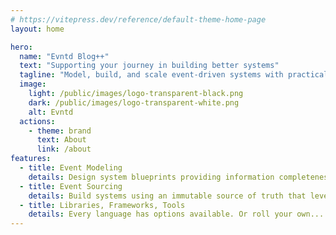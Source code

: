 ```yaml
---
# https://vitepress.dev/reference/default-theme-home-page
layout: home

hero:
  name: "Evntd Blog++"
  text: "Supporting your journey in building better systems"
  tagline: "Model, build, and scale event-driven systems with practical guides on Event Modeling, Event Sourcing, and tooling."
  image:
    light: /public/images/logo-transparent-black.png
    dark: /public/images/logo-transparent-white.png
    alt: Evntd
  actions:
    - theme: brand
      text: About
      link: /about
features:
  - title: Event Modeling
    details: Design system blueprints providing information completeness to improve requirements and communication.
  - title: Event Sourcing
    details: Build systems using an immutable source of truth that leverages CQRS for performant reads and writes.
  - title: Libraries, Frameworks, Tools
    details: Every language has options available. Or roll your own...
---
```



